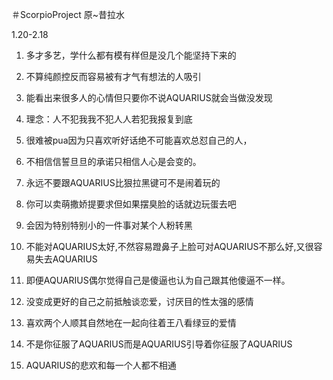 ＃ScorpioProject
原~昔拉水

1.20-2.18

1.	多才多艺，学什么都有模有样但是没几个能坚持下来的

2.	不算纯颜控反而容易被有才气有想法的人吸引

3.	能看出来很多人的心情但只要你不说AQUARIUS就会当做没发现

4.	理念：人不犯我我不犯人人若犯我报复到底

5.	很难被pua因为只喜欢听好话绝不可能喜欢总怼自己的人，

6.	不相信信誓旦旦的承诺只相信人心是会变的。

7.	永远不要跟AQUARIUS比狠拉黑键可不是闹着玩的

8.	你可以卖萌撒娇提要求但如果摆臭脸的话就边玩蛋去吧

9.	会因为特别特别小的一件事对某个人粉转黑

10.	不能对AQUARIUS太好,不然容易蹬鼻子上脸可对AQUARIUS不那么好,又很容易失去AQUARIUS

11.	即便AQUARIUS偶尔觉得自己是傻逼也认为自己跟其他傻逼不一样。

12.	没变成更好的自己之前抵触谈恋爱，讨厌目的性太强的感情

13.	喜欢两个人顺其自然地在一起向往着王八看绿豆的爱情

14.	不是你征服了AQUARIUS而是AQUARIUS引导着你征服了AQUARIUS

15.	AQUARIUS的悲欢和每一个人都不相通
